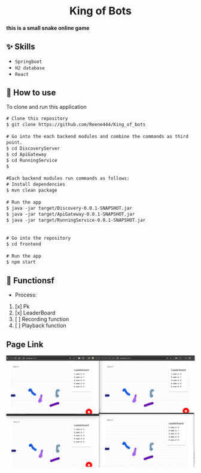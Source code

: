 
<h1 align="center">King of Bots</h1>


#### this is a small snake online game

## :sparkles: Skills
- `Springboot`
- `H2 database`
- `React`

## :book: How to use
To clone and run this application
```
# Clone this repository
$ git clone https://github.com/Reene444/King_of_bots
 
# Go into the each backend modules and combine the commands as third point.
$ cd DiscoveryServer
$ cd ApiGateway
$ cd RunningService
$ 

#Each backend modules run commands as follows:
# Install dependencies
$ mvn clean package

# Run the app
$ java -jar target/Discovery-0.0.1-SNAPSHOT.jar
$ java -jar target/ApiGateway-0.0.1-SNAPSHOT.jar
$ java -jar target/RunningService-0.0.1-SNAPSHOT.jar


# Go into the repository
$ cd frontend

# Run the app
$ npm start

```
## :wrench: Functionsf
-  Process:
1. [x] Pk
2. [x] LeaderBoard
3. [ ] Recording function
4. [ ] Playback function


## Page Link

[//]: # (![img_1.png]&#40;img_1.png&#41;)
![img_2.png](img_2.png)




